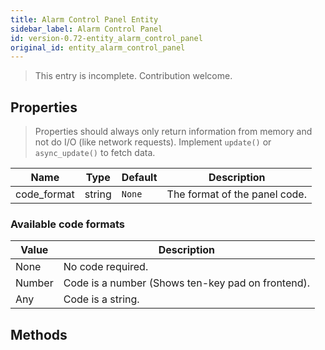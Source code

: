 ```yaml
---
title: Alarm Control Panel Entity
sidebar_label: Alarm Control Panel
id: version-0.72-entity_alarm_control_panel
original_id: entity_alarm_control_panel
---
```


> This entry is incomplete. Contribution welcome.

## Properties

> Properties should always only return information from memory and not do I/O (like network requests). Implement `update()` or `async_update()` to fetch data.

| Name | Type | Default | Description
| ---- | ---- | ------- | -----------
| code_format | string | `None` | The format of the panel code.

### Available code formats

| Value | Description
| ----- | -----------
| None | No code required.
| Number | Code is a number (Shows ten-key pad on frontend).
| Any | Code is a string.

## Methods

